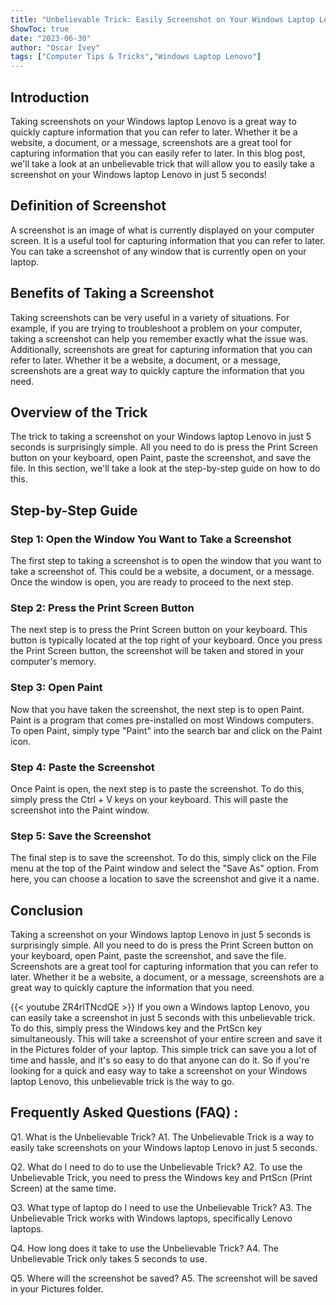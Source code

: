 ```yaml
---
title: "Unbelievable Trick: Easily Screenshot on Your Windows Laptop Lenovo in Just 5 Seconds!"
ShowToc: true 
date: "2023-06-30"
author: "Oscar Ivey" 
tags: ["Computer Tips & Tricks","Windows Laptop Lenovo"]
---
```

## Introduction

Taking screenshots on your Windows laptop Lenovo is a great way to quickly capture information that you can refer to later. Whether it be a website, a document, or a message, screenshots are a great tool for capturing information that you can easily refer to later. In this blog post, we'll take a look at an unbelievable trick that will allow you to easily take a screenshot on your Windows laptop Lenovo in just 5 seconds!

## Definition of Screenshot

A screenshot is an image of what is currently displayed on your computer screen. It is a useful tool for capturing information that you can refer to later. You can take a screenshot of any window that is currently open on your laptop.

## Benefits of Taking a Screenshot

Taking screenshots can be very useful in a variety of situations. For example, if you are trying to troubleshoot a problem on your computer, taking a screenshot can help you remember exactly what the issue was. Additionally, screenshots are great for capturing information that you can refer to later. Whether it be a website, a document, or a message, screenshots are a great way to quickly capture the information that you need.

## Overview of the Trick

The trick to taking a screenshot on your Windows laptop Lenovo in just 5 seconds is surprisingly simple. All you need to do is press the Print Screen button on your keyboard, open Paint, paste the screenshot, and save the file. In this section, we'll take a look at the step-by-step guide on how to do this.

## Step-by-Step Guide

### Step 1: Open the Window You Want to Take a Screenshot

The first step to taking a screenshot is to open the window that you want to take a screenshot of. This could be a website, a document, or a message. Once the window is open, you are ready to proceed to the next step.

### Step 2: Press the Print Screen Button

The next step is to press the Print Screen button on your keyboard. This button is typically located at the top right of your keyboard. Once you press the Print Screen button, the screenshot will be taken and stored in your computer's memory.

### Step 3: Open Paint

Now that you have taken the screenshot, the next step is to open Paint. Paint is a program that comes pre-installed on most Windows computers. To open Paint, simply type "Paint" into the search bar and click on the Paint icon.

### Step 4: Paste the Screenshot

Once Paint is open, the next step is to paste the screenshot. To do this, simply press the Ctrl + V keys on your keyboard. This will paste the screenshot into the Paint window.

### Step 5: Save the Screenshot

The final step is to save the screenshot. To do this, simply click on the File menu at the top of the Paint window and select the "Save As" option. From here, you can choose a location to save the screenshot and give it a name.

## Conclusion

Taking a screenshot on your Windows laptop Lenovo in just 5 seconds is surprisingly simple. All you need to do is press the Print Screen button on your keyboard, open Paint, paste the screenshot, and save the file. Screenshots are a great tool for capturing information that you can refer to later. Whether it be a website, a document, or a message, screenshots are a great way to quickly capture the information that you need.

{{< youtube ZR4rlTNcdQE >}} 
If you own a Windows laptop Lenovo, you can easily take a screenshot in just 5 seconds with this unbelievable trick. To do this, simply press the Windows key and the PrtScn key simultaneously. This will take a screenshot of your entire screen and save it in the Pictures folder of your laptop. This simple trick can save you a lot of time and hassle, and it's so easy to do that anyone can do it. So if you're looking for a quick and easy way to take a screenshot on your Windows laptop Lenovo, this unbelievable trick is the way to go.

## Frequently Asked Questions (FAQ) :
Q1. What is the Unbelievable Trick?
A1. The Unbelievable Trick is a way to easily take screenshots on your Windows laptop Lenovo in just 5 seconds.

Q2. What do I need to do to use the Unbelievable Trick?
A2. To use the Unbelievable Trick, you need to press the Windows key and PrtScn (Print Screen) at the same time.

Q3. What type of laptop do I need to use the Unbelievable Trick?
A3. The Unbelievable Trick works with Windows laptops, specifically Lenovo laptops.

Q4. How long does it take to use the Unbelievable Trick?
A4. The Unbelievable Trick only takes 5 seconds to use.

Q5. Where will the screenshot be saved?
A5. The screenshot will be saved in your Pictures folder.


